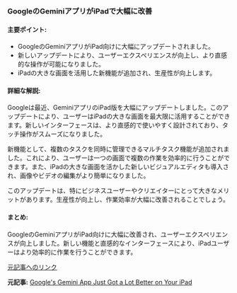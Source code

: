 ### GoogleのGeminiアプリがiPadで大幅に改善

#### 主要ポイント:
- GoogleのGeminiアプリがiPad向けに大幅にアップデートされました。
- 新しいアップデートにより、ユーザーエクスペリエンスが向上し、より直感的な操作が可能になりました。
- iPadの大きな画面を活用した新機能が追加され、生産性が向上します。

#### 詳細な解説:
Googleは最近、GeminiアプリのiPad版を大幅にアップデートしました。このアップデートにより、ユーザーはiPadの大きな画面を最大限に活用することができます。新しいインターフェースは、より直感的で使いやすく設計されており、タッチ操作がスムーズになりました。

新機能として、複数のタスクを同時に管理できるマルチタスク機能が追加されました。これにより、ユーザーは一つの画面で複数の作業を効率的に行うことができます。また、iPadの大きな画面を活かした新しいビジュアルエディタも導入され、画像やビデオの編集がより簡単になりました。

このアップデートは、特にビジネスユーザーやクリエイターにとって大きなメリットがあります。生産性が向上し、作業効率が大幅に改善されることでしょう。

#### まとめ:
GoogleのGeminiアプリがiPad向けに大幅に改善され、ユーザーエクスペリエンスが向上しました。新しい機能と直感的なインターフェースにより、iPadユーザーはより効率的に作業を行うことができます。

[元記事へのリンク](#)

**元記事:** [Google's Gemini App Just Got a Lot Better on Your iPad](https://www.androidheadlines.com/2025/05/google-launches-gemini-app-for-ipad.html)